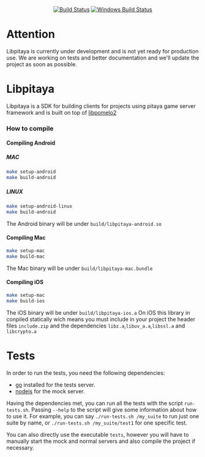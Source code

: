 <p align="center">
  <a href="https://travis-ci.com/topfreegames/libpitaya"><img src="https://travis-ci.com/topfreegames/libpitaya.svg?branch=master" alt="Build Status"></img></a>
  <a href="https://ci.appveyor.com/project/leohahn/libpitaya"><img src="https://ci.appveyor.com/api/projects/status/326391ofs0q26s0d/branch/master?svg=true&passingText=Windows" alt="Windows Build Status"></a>
</p>

Attention
=========

Libpitaya is currently under development and is not yet ready for production use. We are working on tests and better documentation and we'll update the project as soon as possible.

Libpitaya
=========

Libpitaya is a SDK for building clients for projects using pitaya game server framework and is built on top of [libpomelo2](https://github.com/NetEase/libpomelo2)

### How to compile 

#### Compiling Android

##### MAC
```bash
make setup-android
make build-android
```
##### LINUX
```bash
make setup-android-linux
make build-android
```
The Android binary will be under `build/libpitaya-android.so`


#### Compiling Mac

```bash
make setup-mac
make build-mac
```
The Mac binary will be under `build/libpitaya-mac.bundle`

#### Compiling iOS

```bash
make setup-mac
make build-ios
```
The iOS binary will be under `build/libpitaya-ios.a`
On iOS this library in conpiled statically wich means you must include in your project the header files `include.zip` and the dependencies `libz.a`,`libuv_a.a`,`libssl.a` and `libcrypto.a`

Tests
=====

In order to run the tests, you need the following dependencies:
- [go](https://golang.org) installed for the tests server.
- [nodejs](https://nodejs.org) for the mock server.

Having the dependencies met, you can run all the tests with the script `run-tests.sh`. Passing
`--help` to the script will give some information about how to use it. For example, you can say
`./run-tests.sh /my_suite` to run just one suite by name, or `./run-tests.sh /my_suite/test1` for
one specific test.

You can also directly use the executable `tests`, however you will have to manually start the mock and normal
servers and also compile the project if necessary.

